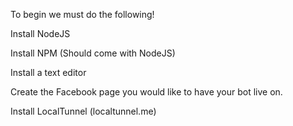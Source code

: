 To begin we must do the following!

Install NodeJS 

Install NPM (Should come with NodeJS)

Install a text editor 

Create the Facebook page you would like to have your bot live on.

Install LocalTunnel (localtunnel.me)





